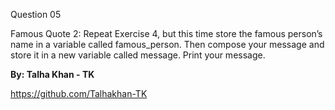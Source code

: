 Question 05

Famous Quote 2: Repeat Exercise 4, but this time store the famous person’s name in a variable called famous_person. Then compose your message and store it in a new variable called message. Print your message.


**By: Talha Khan - TK**

https://github.com/Talhakhan-TK